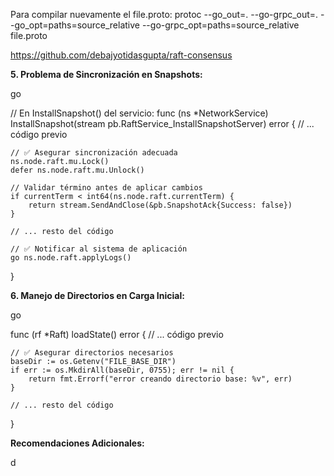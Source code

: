 

Para compilar nuevamente el file.proto:
protoc --go_out=. --go-grpc_out=.     --go_opt=paths=source_relative     --go-grpc_opt=paths=source_relative     file.proto



https://github.com/debajyotidasgupta/raft-consensus


**5. Problema de Sincronización en Snapshots:**

go

// En InstallSnapshot() del servicio:
func (ns *NetworkService) InstallSnapshot(stream pb.RaftService_InstallSnapshotServer) error {
    // ... código previo
    
    // ✅ Asegurar sincronización adecuada
    ns.node.raft.mu.Lock()
    defer ns.node.raft.mu.Unlock()
    
    // Validar término antes de aplicar cambios
    if currentTerm < int64(ns.node.raft.currentTerm) {
        return stream.SendAndClose(&pb.SnapshotAck{Success: false})
    }
    
    // ... resto del código
    
    // ✅ Notificar al sistema de aplicación
    go ns.node.raft.applyLogs()
}

**6. Manejo de Directorios en Carga Inicial:**

go

func (rf *Raft) loadState() error {
    // ... código previo
    
    // ✅ Asegurar directorios necesarios
    baseDir := os.Getenv("FILE_BASE_DIR")
    if err := os.MkdirAll(baseDir, 0755); err != nil {
        return fmt.Errorf("error creando directorio base: %v", err)
    }
    
    // ... resto del código
}

**Recomendaciones Adicionales:**


 d